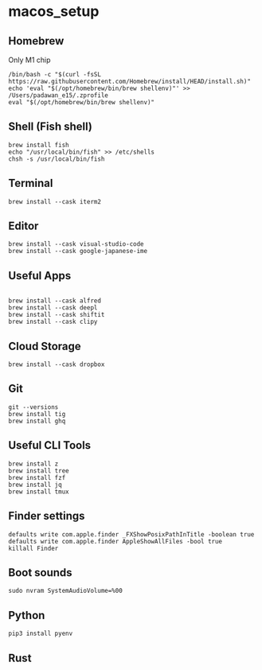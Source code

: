 # macos_setup


## Homebrew
Only M1 chip

```
/bin/bash -c "$(curl -fsSL https://raw.githubusercontent.com/Homebrew/install/HEAD/install.sh)"
echo 'eval "$(/opt/homebrew/bin/brew shellenv)"' >> /Users/padawan_e15/.zprofile
eval "$(/opt/homebrew/bin/brew shellenv)"
```


## Shell (Fish shell)

```
brew install fish
echo "/usr/local/bin/fish" >> /etc/shells
chsh -s /usr/local/bin/fish 
```

## Terminal

```
brew install --cask iterm2
```


## Editor
```
brew install --cask visual-studio-code
brew install --cask google-japanese-ime
```



## Useful Apps

```

brew install --cask alfred
brew install --cask deepl
brew install --cask shiftit
brew install --cask clipy
```

## Cloud Storage

```
brew install --cask dropbox
```


## Git

```
git --versions
brew install tig
brew install ghq
```

## Useful CLI Tools

```
brew install z
brew install tree
brew install fzf
brew install jq
brew install tmux
```




## Finder settings

```
defaults write com.apple.finder _FXShowPosixPathInTitle -boolean true
defaults write com.apple.finder AppleShowAllFiles -bool true
killall Finder
```

## Boot sounds

```
sudo nvram SystemAudioVolume=%00
```

## Python

```
pip3 install pyenv
```

## Rust


